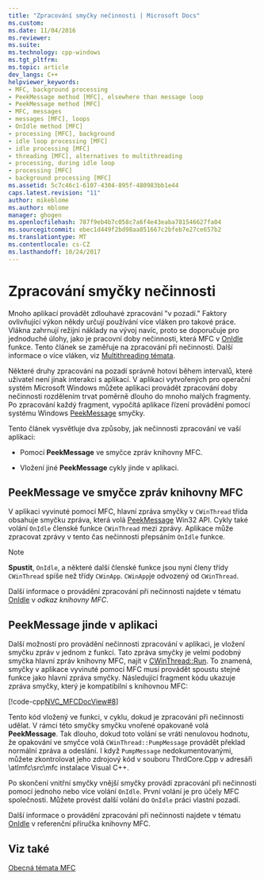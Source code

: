 ```yaml
---
title: "Zpracování smyčky nečinnosti | Microsoft Docs"
ms.custom: 
ms.date: 11/04/2016
ms.reviewer: 
ms.suite: 
ms.technology: cpp-windows
ms.tgt_pltfrm: 
ms.topic: article
dev_langs: C++
helpviewer_keywords:
- MFC, background processing
- PeekMessage method [MFC], elsewhere than message loop
- PeekMessage method [MFC]
- MFC, messages
- messages [MFC], loops
- OnIdle method [MFC]
- processing [MFC], background
- idle loop processing [MFC]
- idle processing [MFC]
- threading [MFC], alternatives to multithreading
- processing, during idle loop
- processing [MFC]
- background processing [MFC]
ms.assetid: 5c7c46c1-6107-4304-895f-480983bb1e44
caps.latest.revision: "11"
author: mikeblome
ms.author: mblome
manager: ghogen
ms.openlocfilehash: 787f9eb4b7c058c7a6f4e43eaba781546627fa04
ms.sourcegitcommit: ebec1d449f2bd98aa851667c2bfeb7e27ce657b2
ms.translationtype: MT
ms.contentlocale: cs-CZ
ms.lasthandoff: 10/24/2017
---
```

# <a name="idle-loop-processing"></a>Zpracování smyčky nečinnosti
Mnoho aplikací provádět zdlouhavé zpracování "v pozadí." Faktory ovlivňující výkon někdy určují používání více vláken pro takové práce. Vlákna zahrnují režijní náklady na vývoj navíc, proto se doporučuje pro jednoduché úlohy, jako je pracovní doby nečinnosti, která MFC v [OnIdle](../mfc/reference/cwinthread-class.md#onidle) funkce. Tento článek se zaměřuje na zpracování při nečinnosti. Další informace o více vláken, viz [Multithreading témata](../parallel/multithreading-support-for-older-code-visual-cpp.md).  
  
 Některé druhy zpracování na pozadí správně hotovi během intervalů, které uživatel není jinak interakci s aplikací. V aplikaci vytvořených pro operační systém Microsoft Windows můžete aplikaci provádět zpracování doby nečinnosti rozdělením trvat poměrně dlouho do mnoho malých fragmenty. Po zpracování každý fragment, vypočítá aplikace řízení provádění pomocí systému Windows [PeekMessage](http://msdn.microsoft.com/library/windows/desktop/ms644943) smyčky.  
  
 Tento článek vysvětluje dva způsoby, jak nečinnosti zpracování ve vaší aplikaci:  
  
-   Pomocí **PeekMessage** ve smyčce zpráv knihovny MFC.  
  
-   Vložení jiné **PeekMessage** cykly jinde v aplikaci.  
  
##  <a name="_core_peekmessage_in_the_mfc_message_loop"></a>PeekMessage ve smyčce zpráv knihovny MFC  
 V aplikaci vyvinuté pomocí MFC, hlavní zpráva smyčky v `CWinThread` třída obsahuje smyčku zpráva, která volá [PeekMessage](http://msdn.microsoft.com/library/windows/desktop/ms644943) Win32 API. Cykly také volání `OnIdle` členské funkce `CWinThread` mezi zprávy. Aplikace může zpracovat zprávy v tento čas nečinnosti přepsáním `OnIdle` funkce.  
  
> [!NOTE]
>  **Spustit**, `OnIdle`, a některé další členské funkce jsou nyní členy třídy `CWinThread` spíše než třídy `CWinApp`. `CWinApp`je odvozený od `CWinThread`.  
  
 Další informace o provádění zpracování při nečinnosti najdete v tématu [OnIdle](../mfc/reference/cwinthread-class.md#onidle) v *odkaz knihovny MFC*.  
  
##  <a name="_core_peekmessage_elsewhere_in_your_application"></a>PeekMessage jinde v aplikaci  
 Další možností pro provádění nečinnosti zpracování v aplikaci, je vložení smyčku zpráv v jednom z funkcí. Tato zpráva smyčky je velmi podobný smyčka hlavní zpráv knihovny MFC, najít v [CWinThread::Run](../mfc/reference/cwinthread-class.md#run). To znamená, smyčky v aplikace vyvinuté pomocí MFC musí provádět spoustu stejné funkce jako hlavní zpráva smyčky. Následující fragment kódu ukazuje zpráva smyčky, který je kompatibilní s knihovnou MFC:  
  
 [!code-cpp[NVC_MFCDocView#8](../mfc/codesnippet/cpp/idle-loop-processing_1.cpp)]  
  
 Tento kód vložený ve funkci, v cyklu, dokud je zpracování při nečinnosti udělat. V rámci této smyčky smyčku vnořené opakovaně volá **PeekMessage**. Tak dlouho, dokud toto volání se vrátí nenulovou hodnotu, že opakování ve smyčce volá `CWinThread::PumpMessage` provádět překlad normální zpráva a odeslání. I když `PumpMessage` nedokumentovanými, můžete zkontrolovat jeho zdrojový kód v souboru ThrdCore.Cpp v adresáři \atlmfc\src\mfc instalace Visual C++.  
  
 Po skončení vnitřní smyčky vnější smyčky provádí zpracování při nečinnosti pomocí jednoho nebo více volání `OnIdle`. První volání je pro účely MFC společnosti. Můžete provést další volání do `OnIdle` práci vlastní pozadí.  
  
 Další informace o provádění zpracování při nečinnosti najdete v tématu [OnIdle](../mfc/reference/cwinthread-class.md#onidle) v referenční příručka knihovny MFC.  
  
## <a name="see-also"></a>Viz také  
 [Obecná témata MFC](../mfc/general-mfc-topics.md)

